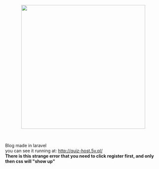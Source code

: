 <p align="center"><a href="https://laravel.com" target="_blank"><img src="https://raw.githubusercontent.com/laravel/art/master/logo-lockup/5%20SVG/2%20CMYK/1%20Full%20Color/laravel-logolockup-cmyk-red.svg" width="400"></a></p>
<br>

Blog made in laravel<br>
you can see it running at: http://quiz-host.5v.pl/
<br>
<b>There is this strange error that you need to click register first, and only then css will "show up"</b><br>
